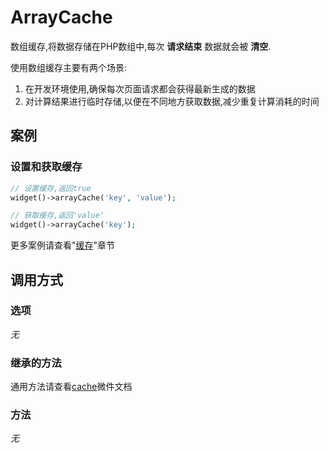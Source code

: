 ArrayCache
==========

数组缓存,将数据存储在PHP数组中,每次 **请求结束** 数据就会被 **清空**.

使用数组缓存主要有两个场景:

1. 在开发环境使用,确保每次页面请求都会获得最新生成的数据
2. 对计算结果进行临时存储,以便在不同地方获取数据,减少重复计算消耗的时间

案例
----

### 设置和获取缓存

```php
// 设置缓存,返回true
widget()->arrayCache('key', 'value');

// 获取缓存,返回'value'
widget()->arrayCache('key');
```

更多案例请查看"[缓存](../book/cache.md)"章节

调用方式
-------

### 选项

*无*

### 继承的方法

通用方法请查看[cache](cache.md#通用方法)微件文档

### 方法

*无*